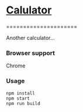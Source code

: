 # [Calulator][0]
=====================

Another calculator...

### Browser support
Chrome

### Usage

```
npm install
npm start
npm run build
```

[0]: http://celinebonin.com/calculator/
